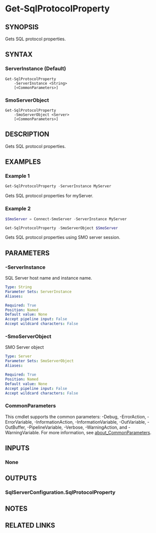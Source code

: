 ﻿---
external help file: SqlServerConfiguration-help.xml
Module Name: SqlServerConfiguration
online version:
schema: 2.0.0
---

# Get-SqlProtocolProperty

## SYNOPSIS
Gets SQL protocol properties.

## SYNTAX

### ServerInstance (Default)
```
Get-SqlProtocolProperty
	-ServerInstance <String>
	[<CommonParameters>]
```

### SmoServerObject
```
Get-SqlProtocolProperty
	-SmoServerObject <Server>
	[<CommonParameters>]
```

## DESCRIPTION
Gets SQL protocol properties.

## EXAMPLES

### Example 1
```powershell
Get-SqlProtocolProperty -ServerInstance MyServer
```

Gets SQL protocol properties for myServer.

### Example 2
```powershell
$SmoServer = Connect-SmoServer -ServerInstance MyServer

Get-SqlProtocolProperty -SmoServerObject $SmoServer
```

Gets SQL protocol properties using SMO server session.

## PARAMETERS

### -ServerInstance
SQL Server host name and instance name.

```yaml
Type: String
Parameter Sets: ServerInstance
Aliases:

Required: True
Position: Named
Default value: None
Accept pipeline input: False
Accept wildcard characters: False
```

### -SmoServerObject
SMO Server object

```yaml
Type: Server
Parameter Sets: SmoServerObject
Aliases:

Required: True
Position: Named
Default value: None
Accept pipeline input: False
Accept wildcard characters: False
```

### CommonParameters
This cmdlet supports the common parameters: -Debug, -ErrorAction, -ErrorVariable, -InformationAction, -InformationVariable, -OutVariable, -OutBuffer, -PipelineVariable, -Verbose, -WarningAction, and -WarningVariable. For more information, see [about_CommonParameters](http://go.microsoft.com/fwlink/?LinkID=113216).

## INPUTS

### None

## OUTPUTS

### SqlServerConfiguration.SqlProtocolProperty

## NOTES

## RELATED LINKS
